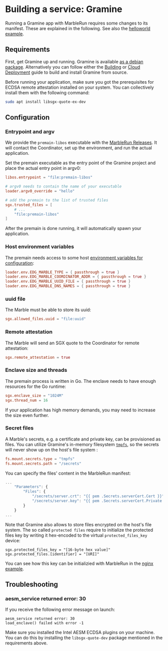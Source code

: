 # Building a service: Gramine
Running a Gramine app with MarbleRun requires some changes to its manifest. These are explained in the following. See also the [helloworld example](https://github.com/edgelesssys/marblerun/tree/master/samples/gramine-hello).

## Requirements
First, get Gramine up and running. Gramine is available [as a debian package](https://github.com/gramineproject/gramine/releases). Alternatively you can follow either the [Building](https://gramine.readthedocs.io/en/latest/building.html) or [Cloud Deployment](https://gramine.readthedocs.io/en/latest/cloud-deployment.html) guide to build and install Gramine from source.

Before running your application, make sure you got the prerequisites for ECDSA remote attestation installed on your system. You can collectively install them with the following command:
```sh
sudo apt install libsgx-quote-ex-dev
```
## Configuration
### Entrypoint and argv
We provide the `premain-libos` executable with the [MarbleRun Releases](https://github.com/edgelesssys/marblerun/releases). It will contact the Coordinator, set up the environment, and run the actual application.

Set the premain executable as the entry point of the Gramine project and place the actual entry point in argv0:
```toml
libos.entrypoint = "file:premain-libos"

# argv0 needs to contain the name of your executable
loader.argv0_override = "hello"

# add the premain to the list of trusted files
sgx.trusted_files = [
    # ...
    "file:premain-libos"
]
```
After the premain is done running, it will automatically spawn your application.

### Host environment variables
The premain needs access to some host [environment variables for configuration](workflows/add-service.md#step-3-start-your-service):
```toml
loader.env.EDG_MARBLE_TYPE = { passthrough = true }
loader.env.EDG_MARBLE_COORDINATOR_ADDR = { passthrough = true }
loader.env.EDG_MARBLE_UUID_FILE = { passthrough = true }
loader.env.EDG_MARBLE_DNS_NAMES = { passthrough = true }
```

### uuid file
The Marble must be able to store its uuid:
```toml
sgx.allowed_files.uuid = "file:uuid"
```

### Remote attestation
The Marble will send an SGX quote to the Coordinator for remote attestation:
```toml
sgx.remote_attestation = true
```

### Enclave size and threads
The premain process is written in Go. The enclave needs to have enough resources for the Go runtime:
```toml
sgx.enclave_size = "1024M"
sgx.thread_num = 16
```

If your application has high memory demands, you may need to increase the size even further.
### Secret files
A Marble's secrets, e.g. a certificate and private key, can be provisioned as files. You can utilize Gramine's in-memory filesystem [`tmpfs`](https://gramine.readthedocs.io/en/latest/manifest-syntax.html#fs-mount-points), so the secrets will never show up on the host's file system :
```toml
fs.mount.secrets.type = "tmpfs"
fs.mount.secrets.path = "/secrets"
```
You can specify the files' content in the MarbleRun manifest:
```javascript
...
    "Parameters": {
        "Files": {
            "/secrets/server.crt": "{{ pem .Secrets.serverCert.Cert }}",
            "/secrets/server.key": "{{ pem .Secrets.serverCert.Private }}"
        }
    }
...
```

Note that Gramine also allows to store files encrypted on the host's file system. The so called `protected files` require to initialize the protected files key by writing it hex-encoded to the virtual `protected_files_key` device:

```
sgx.protected_files_key = "[16-byte hex value]"
sgx.protected_files.[identifier] = "[URI]"
```
You can see how this key can be initializied with MarbleRun in the [nginx example](https://github.com/edgelesssys/marblerun/tree/master/samples/gramine-nginx).

## Troubleshooting
### aesm_service returned error: 30
If you receive the following error message on launch:

```
aesm_service returned error: 30
load_enclave() failed with error -1
```

Make sure you installed the Intel AESM ECDSA plugins on your machine. You can do this by installing the `libsgx-quote-dev` package mentioned in the requirements above.
